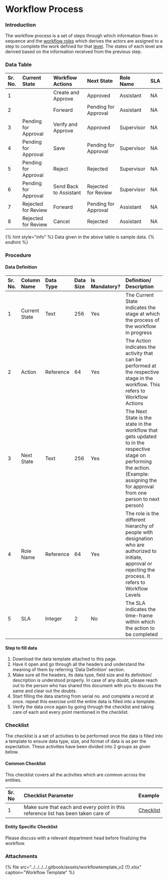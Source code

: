 # Workflow Process

### Introduction

The workflow process is a set of steps through which information flows in sequence and the [workflow roles](https://digit-discuss.atlassian.net/wiki/spaces/DO/pages/537624711/Workflow+Actions) which derives the actors are assigned to a step to complete the work defined for that [level](https://digit-discuss.atlassian.net/wiki/spaces/DO/pages/537690461/Workflow+Levels). The states of each level are derived based on the information received from the previous step.

### Data Table

| Sr. No. | Current State | Workflow Actions | Next State | Role Name | SLA |
| :--- | :--- | :--- | :--- | :--- | :--- |
| 1 |  | Create and Approve | Approved | Assistant | NA |
| 2 |  | Forward | Pending for Approval | Assistant | NA |
| 3 | Pending for Approval | Verify and Approve | Approved | Supervisor | NA |
| 4 | Pending for Approval | Save | Pending for Approval | Supervisor | NA |
| 5 | Pending for Approval | Reject | Rejected | Supervisor | NA |
| 6 | Pending for Approval | Send Back to Assistant | Rejected for Review | Supervisor | NA |
| 7 | Rejected for Review | Forward | Pending for Approval | Assistant | NA |
| 8 | Rejected for Review | Cancel | Rejected | Assistant | NA |

{% hint style="info" %}
Data given in the above table is sample data.
{% endhint %}

### Procedure

#### Data Definition

| Sr. No. | Column Name | Data Type | Data Size | Is Mandatory? | Definition/ Description |
| :--- | :--- | :--- | :--- | :--- | :--- |
| 1 | Current State | Text | 256 | Yes | The Current State indicates the stage at which the process of the workflow in progress |
| 2 | Action | Reference | 64 | Yes | The Action indicates the activity that can be performed at the respective stage in the workflow. This refers to Workflow Actions |
| 3 | Next State | Text | 256 | Yes | The Next State is the state in the workflow that gets updated to in the respective stage on performing the action. \(Example: assigning the for approval from one person to next person\) |
| 4 | Role Name | Reference | 64 | Yes | The role is the different hierarchy of people with designation who are authorized to initiate, approval or rejecting the process. It refers to Workflow Levels |
| 5 | SLA | Integer | 2 | No | The SLA indicates the time-frame within which the action to be completed |

#### Step to fill data

1. Download the data template attached to this page.
2. Have it open and go through all the headers and understand the meaning of them by referring 'Data Definition' section.
3. Make sure all the headers, its data type, field size and its definition/ description is understood properly. In case of any doubt, please reach out to the person who has shared this document with you to discuss the same and clear out the doubts.
4. Start filling the data starting from serial no. and complete a record at once. repeat this exercise until the entire data is filled into a template.
5. Verify the data once again by going through the checklist and taking care of each and every point mentioned in the checklist.

### Checklist

The checklist is a set of activities to be performed once the data is filled into a template to ensure data type, size, and format of data is as per the expectation. These activities have been divided into 2 groups as given below.

#### Common Checklist

This checklist covers all the activities which are common across the entities.

| Sr. No | Checklist Parameter | Example |
| :--- | :--- | :--- |
| 1 | Make sure that each and every point in this reference list has been taken care of | [Checklist](../untitled-1/checklist.md) |

#### Entity Specific Checklist

Please discuss with a relevant department head before finalizing the workflow.

### Attachments

{% file src="../../../../.gitbook/assets/workflowtemplate\_v2 \(1\).xlsx" caption="Workflow Template" %}

